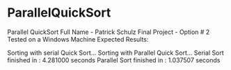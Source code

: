 # ParallelQuickSort
Parallel QuickSort
Full Name - Patrick Schulz
Final Project - Option # 2
Tested on a Windows Machine
Expected Results:

Sorting with serial Quick Sort...
Sorting with Parallel Quick Sort...
Serial Sort finished in : 4.281000 seconds
Parallel Sort finished in : 1.037507 seconds
